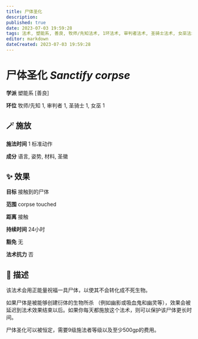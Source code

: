 ```yaml
---
title: 尸体圣化
description: 
published: true
date: 2023-07-03 19:59:28
tags: 法术, 塑能系, 善良, 牧师/先知法术, 1环法术, 审判者法术, 圣骑士法术, 女巫法术
editor: markdown
dateCreated: 2023-07-03 19:59:28
---
```


# **尸体圣化** *Sanctify corpse*

**学派** 塑能系 \[善良\] 

**环位** 牧师/先知 1, 审判者 1, 圣骑士 1, 女巫 1

## 🪄 施放

**施法时间** 1 标准动作

**成分** 语言, 姿势, 材料, 圣徽

## ✨ 效果 

**目标** 接触到的尸体 

**范围** corpse touched

**距离** 接触  

**持续时间** 24小时 

**豁免** 无

**法术抗力** 否

## 📖 描述

该法术会用正能量祝福一具尸体，以使其不会转化成不死生物。

如果尸体是被能够创建衍体的生物所杀 （例如幽影或吸血鬼和幽灵等），效果会被延迟到法术效果结束以后。如果你每天都施放这个法术，则可以保护该尸体更长时间。

尸体圣化可以被恒定，需要9级施法者等级以及至少500gp的费用。
    